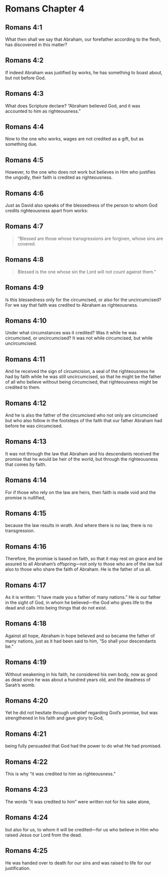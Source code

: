 # Romans Chapter 4

## Romans 4:1

What then shall we say that Abraham, our forefather according to the flesh, has discovered in this matter?

## Romans 4:2

If indeed Abraham was justified by works, he has something to boast about, but not before God.

## Romans 4:3

What does Scripture declare? “Abraham believed God, and it was accounted to him as righteousness.”

## Romans 4:4

Now to the one who works, wages are not credited as a gift, but as something due.

## Romans 4:5

However, to the one who does not work but believes in Him who justifies the ungodly, their faith is credited as righteousness.

## Romans 4:6

Just as David also speaks of the blessedness of the person to whom God credits righteousness apart from works:

## Romans 4:7

> “Blessed are those
> whose transgressions are forgiven,
> whose sins are covered.

## Romans 4:8

> Blessed is the one
> whose sin the Lord will not count against them.”

## Romans 4:9

Is this blessedness only for the circumcised, or also for the uncircumcised? For we say that faith was credited to Abraham as righteousness.

## Romans 4:10

Under what circumstances was it credited? Was it while he was circumcised, or uncircumcised? It was not while circumcised, but while uncircumcised.

## Romans 4:11

And he received the sign of circumcision, a seal of the righteousness he had by faith while he was still uncircumcised, so that he might be the father of all who believe without being circumcised, that righteousness might be credited to them.

## Romans 4:12

And he is also the father of the circumcised who not only are circumcised but who also follow in the footsteps of the faith that our father Abraham had before he was circumcised.

## Romans 4:13

It was not through the law that Abraham and his descendants received the promise that he would be heir of the world, but through the righteousness that comes by faith.

## Romans 4:14

For if those who rely on the law are heirs, then faith is made void and the promise is nullified,

## Romans 4:15

because the law results in wrath. And where there is no law, there is no transgression.

## Romans 4:16

Therefore, the promise is based on faith, so that it may rest on grace and be assured to all Abraham’s offspring—not only to those who are of the law but also to those who share the faith of Abraham. He is the father of us all.

## Romans 4:17

As it is written: “I have made you a father of many nations.” He is our father in the sight of God, in whom he believed—the God who gives life to the dead and calls into being things that do not exist.

## Romans 4:18

Against all hope, Abraham in hope believed and so became the father of many nations, just as it had been said to him, “So shall your descendants be.”

## Romans 4:19

Without weakening in his faith, he considered his own body, now as good as dead since he was about a hundred years old, and the deadness of Sarah’s womb.

## Romans 4:20

Yet he did not hesitate through unbelief regarding God’s promise, but was strengthened in his faith and gave glory to God,

## Romans 4:21

being fully persuaded that God had the power to do what He had promised.

## Romans 4:22

This is why “it was credited to him as righteousness.”

## Romans 4:23

The words “it was credited to him” were written not for his sake alone,

## Romans 4:24

but also for us, to whom it will be credited—for us who believe in Him who raised Jesus our Lord from the dead.

## Romans 4:25

He was handed over to death for our sins and was raised to life for our justification.
